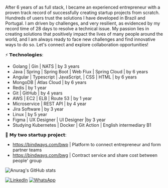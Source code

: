 After 6 years of as full stack, I became an experienced entrepreneur with a proven track record of successfully creating startup projects from scratch. Hundreds of users trust the solutions I have developed in Brazil and Portugal. I am driven by challenges, and very resilient, as evidenced by my record time of 28 days to resolve a technical issue. My passion lies in creating solutions that positively impact the lives of many people around the world, and I am always ready to face new challenges and find innovative ways to do so. Let's connect and explore collaboration opportunities!

⚡ 𝗧𝗲𝗰𝗵𝗻𝗼𝗹𝗼𝗴𝗶𝗲𝘀:
- Golang | Gin | NATS | by 3 years
- Java | Spring | Spring Boot | Web Flux | Spring Cloud | by 6 years
- Angular | Typescript | JavaScript, | CSS | HTML | by 6 years
- MongoDB | Atlas Cloud | by 6 years
- Redis | by 1 year
- Git | GitHub | by 4 years
- AWS | EC2 | ELB | Route 53 | by 1 year
- Microservice | REST API | by 4 year
- Jira Software | by 3 year
- Linux | by 5 year
- Figma | UX Designer | UI Designer |by 3 year
- Studying Kubernetes | Docker | Git Action | English intermediary B1

🌱 𝗠𝘆 𝘁𝘄𝗼 𝘀𝘁𝗮𝗿𝘁𝘂𝗽 𝗽𝗿𝗼𝗷𝗲𝗰𝘁:
- https://bindways.com/bwp | Platform to connect entrepreneur and form partner teams
- https://bindways.com/bwg | Contract service and share cost between people' group

![Anurag's GitHub stats](https://github-readme-stats.vercel.app/api?username=hoiama&theme=algolia&show_icons=true)


[![LinkedIn](https://img.shields.io/badge/linkedin-%230077B5.svg?style=for-the-badge&logo=linkedin&logoColor=white)](https://www.linkedin.com/in/hoiama/)
[![WhatsApp](https://img.shields.io/badge/WhatsApp-25D366?style=for-the-badge&logo=whatsapp&logoColor=white)](https://api.whatsapp.com/send?phone=5579996473881&text=Ol%C3%A1,%20Hoiama)
